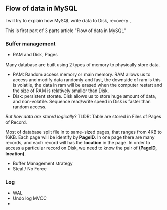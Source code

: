 ## Flow of data in MySQL

I will try to explain how MySQL write data to Disk, recovery , 

This is first part of 3 parts article "Flow of data in MySQL"


### Buffer management 

- RAM and Disk, Pages

Many database are built using 2 types of memory to physically store data.


- RAM: Random access memory or main memory. RAM allows us to access and modify data randomly and fast, the downside of ram is this is volatile, the data in ram will be erased when the computer restart and the size of RAM is relatively smaller than Disk. 
- Disk: persistent storate. Disk allows us to store huge amount of data, and non-volatile. Sequence read/write speed in Disk is faster than random access.


_But how data are stored logically_? TLDR:  Table are stored in Files of Pages of Record.

Most of database split file in to same-sized pages, that ranges from 4KB to 16KB. Each page will be identify by **PageID**. 
In one page there are many records, and each record will has the **location** in the page. 
In order to access a particular record on Disk, we need to know the pair of **(PageID, location)**. 



- Buffer Management strategy
- Steal / No Force

### Log

- WAL
- Undo log MVCC
- 
